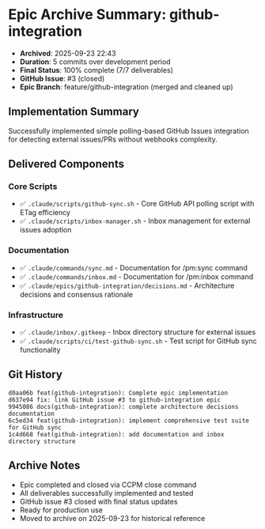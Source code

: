 # Epic Archive Summary: github-integration

- **Archived**: 2025-09-23 22:43
- **Duration**: 5 commits over development period
- **Final Status**: 100% complete (7/7 deliverables)
- **GitHub Issue**: #3 (closed)
- **Epic Branch**: feature/github-integration (merged and cleaned up)

## Implementation Summary

Successfully implemented simple polling-based GitHub Issues integration for detecting external issues/PRs without webhooks complexity.

## Delivered Components

### Core Scripts
- ✅ `.claude/scripts/github-sync.sh` - Core GitHub API polling script with ETag efficiency
- ✅ `.claude/scripts/inbox-manager.sh` - Inbox management for external issues adoption

### Documentation
- ✅ `.claude/commands/sync.md` - Documentation for /pm:sync command
- ✅ `.claude/commands/inbox.md` - Documentation for /pm:inbox command
- ✅ `.claude/epics/github-integration/decisions.md` - Architecture decisions and consensus rationale

### Infrastructure
- ✅ `.claude/inbox/.gitkeep` - Inbox directory structure for external issues
- ✅ `.claude/scripts/ci/test-github-sync.sh` - Test script for GitHub sync functionality

## Git History
```
d0aa06b feat(github-integration): Complete epic implementation
d637e94 fix: link GitHub issue #3 to github-integration epic
9945086 docs(github-integration): complete architecture decisions documentation
6c5ed34 feat(github-integration): implement comprehensive test suite for GitHub sync
1c4d668 feat(github-integration): add documentation and inbox directory structure
```

## Archive Notes
- Epic completed and closed via CCPM close command
- All deliverables successfully implemented and tested
- GitHub issue #3 closed with final status updates
- Ready for production use
- Moved to archive on 2025-09-23 for historical reference